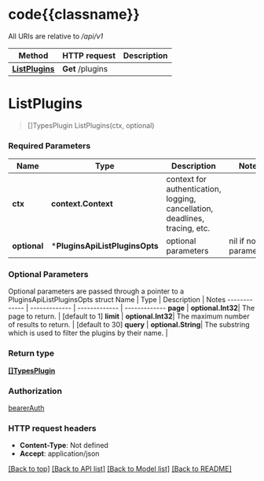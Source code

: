 # code{{classname}}

All URIs are relative to */api/v1*

Method | HTTP request | Description
------------- | ------------- | -------------
[**ListPlugins**](PluginsApi.md#ListPlugins) | **Get** /plugins | 

# **ListPlugins**
> []TypesPlugin ListPlugins(ctx, optional)


### Required Parameters

Name | Type | Description  | Notes
------------- | ------------- | ------------- | -------------
 **ctx** | **context.Context** | context for authentication, logging, cancellation, deadlines, tracing, etc.
 **optional** | ***PluginsApiListPluginsOpts** | optional parameters | nil if no parameters

### Optional Parameters
Optional parameters are passed through a pointer to a PluginsApiListPluginsOpts struct
Name | Type | Description  | Notes
------------- | ------------- | ------------- | -------------
 **page** | **optional.Int32**| The page to return. | [default to 1]
 **limit** | **optional.Int32**| The maximum number of results to return. | [default to 30]
 **query** | **optional.String**| The substring which is used to filter the plugins by their name. | 

### Return type

[**[]TypesPlugin**](TypesPlugin.md)

### Authorization

[bearerAuth](../README.md#bearerAuth)

### HTTP request headers

 - **Content-Type**: Not defined
 - **Accept**: application/json

[[Back to top]](#) [[Back to API list]](../README.md#documentation-for-api-endpoints) [[Back to Model list]](../README.md#documentation-for-models) [[Back to README]](../README.md)

